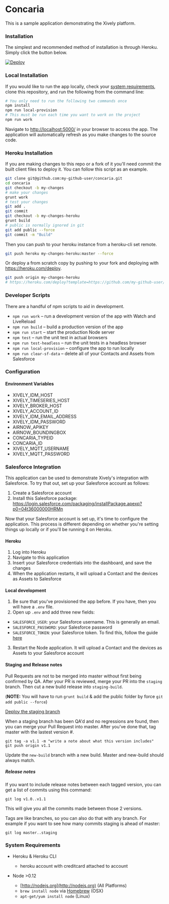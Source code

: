 # Concaria

This is a sample application demonstrating the Xively platform.

### Installation

The simplest and recommended method of installation is through Heroku. Simply click the button below.

[![Deploy](https://www.herokucdn.com/deploy/button.png)](https://heroku.com/deploy?template=https://github.com/simoncsaba/concaria/tree/master)

### Local Installation

If you would like to run the app locally, check your [system requirements](#system-requirements), clone this
repository, and run the following from the command line:

```sh
# You only need to run the following two commands once
npm install
npm run local-provision
# This must be run each time you want to work on the project
npm run work
```

Navigate to <http://localhost:5000/> in your browser to access the app. The application will automatically refresh as you make changes to the source code.

### Heroku Installation

If you are making changes to this repo or a fork of it you'll need commit the built client files to deploy it. You can follow this script as an example.

```sh
git clone git@github.com:my-github-user/concaria.git
cd concaria
git checkout -b my-changes
# make your changes
grunt work
# test your changes
git add .
git commit
git checkout -b my-changes-heroku
grunt build
# public is normally ignored in git
git add public --force
git commit -m "Build"
```

Then you can push to your heroku instance from a heroku-cli set remote.

```sh
git push heroku my-changes-heroku:master --force
```

Or deploy a from scratch copy by pushing to your fork and deploying with https://heroku.com/deploy.

```sh
git push origin my-changes-heroku
# https://heroku.com/deploy?template=https://github.com/my-github-user/concaria/tree/my-changes-heroku
```

### Developer Scripts

There are a handful of npm scripts to aid in development.

- `npm run work` – run a development version of the app with Watch and LiveReload
- `npm run build` – build a production version of the app
- `npm run start` – start the production Node server
- `npm test` – run the unit test in actual browsers
- `npm run test-headless` – run the unit tests in a headless browser
- `npm run local-provision` – configure the app to run locally
- `npm run clear-sf-data` – delete all of your Contacts and Assets from Salesforce

### Configuration

#### Environment Variables

- XIVELY_IDM_HOST
- XIVELY_TIMESERIES_HOST
- XIVELY_BROKER_HOST
- XIVELY_ACCOUNT_ID
- XIVELY_IDM_EMAIL_ADDRESS
- XIVELY_IDM_PASSWORD
- AIRNOW_APIKEY
- AIRNOW_BOUNDINGBOX
- CONCARIA_TYPEID
- CONCARIA_ID
- XIVELY_MQTT_USERNAME
- XIVELY_MQTT_PASSWORD

### Salesforce Integration

This application can be used to demonstrate Xively's integration with Salesforce.
To try that out, set up your Salesforce account as follows:

1. Create a Salesforce account
2. Install this Salesforce package:
   https://login.salesforce.com/packaging/installPackage.apexp?p0=04t36000000HRMn

Now that your Salesforce account is set up, it's time to configure the application.
This process is different depending on whether you're setting things up locally
or if you'll be running it on Heroku.

#### Heroku

1. Log into Heroku
2. Navigate to this application
3. Insert your Salesforce credentials into the dashboard, and save the changes
4. When the application restarts, it will upload a Contact and the devices as Assets
to Salesforce

#### Local development

1. Be sure that you've provisioned the app before. If you have, then you will have
a `.env` file.
2. Open up `.env` and add three new fields:
  - `SALESFORCE_USER`: your Salesforce username. This is generally an email.
  - `SALESFORCE_PASSWORD`: your Salesforce password
  - `SALESFORCE_TOKEN`: your Salesforce token. To find this, follow
    the guide [here](https://success.salesforce.com/answers?id=90630000000glADAAY)
3. Restart the Node application. It will upload a Contact and the devices as Assets
  to your Salesforce account

#### Staging and Release notes

Pull Requests are not to be merged into master without first being confirmed by QA.
After your PR is reviewed, merge your PR into the `staging` branch. Then cut a new build release into `staging-build`. 

(**NOTE:** You will have to run `grunt build` & add the public folder by force `git add public --force`)

[Deploy the staging branch](https://heroku.com/deploy?template=https://github.com/xively/concaria/tree/staging-build)

When a staging branch has been QA'd and no regressions are found, then you can merge your Pull Request into master. After you've done that, tag master with the lastest version #. 

```
git tag -a v1.1 -m "write a note about what this version includes"
git push origin v1.1

```

Update the `new-build` branch with a new build.  Master and new-build should always match.


##### Release notes
If you want to include release notes between each tagged version, you can get a list of commits using this command:

`git log v1.0..v1.1`

This will give you all the commits made between those 2 versions.  

Tags are like branches, so you can also do that with any branch. For example if you want to see how many commits staging is ahead of master:

`git log master..staging`


### System Requirements

- Heroku &amp; Heroku CLI
  - heroku account with creditcard attached to account

- Node >0.12
  - [http://nodejs.org](http://nodejs.org) (All Platforms)
  - `brew install node` via [Homebrew](http://brew.sh/) (OSX)
  - `apt-get/yum install node` (Linux)
